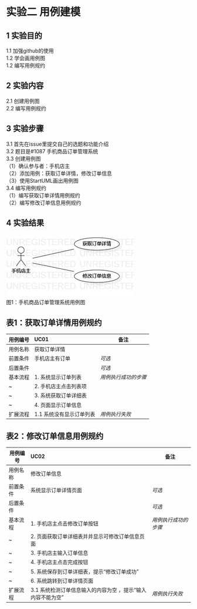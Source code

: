 # 实验二 用例建模

## 1 实验目的
1.1 加强github的使用   
1.2 学会画用例图  
1.2 编写用例规约   
## 2 实验内容   
2.1 创建用例图  
2.2 编写用例规约
## 3 实验步骤
3.1  首先在issue里提交自己的选题和功能介绍  
3.2  题目是#1087 手机商品订单管理系统    
3.3  创建用例图      
（1）确认参与者：手机店主  
（2）添加用例：获取订单详情，修改订单信息       
（3）使用StartUML画出用例图       
3.4 编写用例规约   
（1）编写获取订单详情用例规约    
（2）编写修改订单信息用例规约    
## 4 实验结果  
![第一张用例图](./UseCaseDiagram1.jpg)  
 图1：手机商品订单管理系统用例图     

## 表1：获取订单详情用例规约  

用例编号  | UC01 | 备注  
-|:-|-  
用例名称  | 获取订单详情  |   
前置条件  |   手机店主有订单   | *可选*   
后置条件  |      | *可选*   
基本流程  | 1. 系统显示订单列表  |*用例执行成功的步骤*   
~| 2. 手机店主点击列表项  | 
~| 3. 系统获取订单详细表  |
~|4. 页面显示订单信息|
扩展流程  | 1.1 系统没有显示订单列表|*用例执行失败*    

## 表2：修改订单信息用例规约  

用例编号  | UC02 | 备注  
-|:-|-  
用例名称  |修改订单信息 |   
前置条件  |  系统显示订单详情页面    | *可选*   
后置条件  |      | *可选*   
基本流程  |1. 手机店主点击修改订单按钮 |*用例执行成功的步骤*    
~| 2. 页面获取订单详细表并并显示可修改订单信息页面 |
~| 3. 手机店主输入订单信息 |
~|4. 手机店主点击完成按钮|
~| 5. 系统保存到订单详细表，提示“修改订单成功”  |
~| 6. 系统跳转到订单详情页面  |  
扩展流程  | 3.1  系统检测订单信息输入的内容为空 ，提示“输入内容不能为空”|*用例执行失败*   

